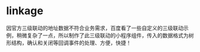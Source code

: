 # linkage
因官方三级联动的地址数据不符合业务需求，百度看了一些自定义的三级联动示例，稍微复杂了一点，所以制作了此三级联动的小程序组件，传入的数据格式为树形结构，确认和关闭等回调事件的处理、方便，快捷！
